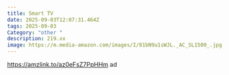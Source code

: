 ```yaml
---
title: Smart TV
date: 2025-09-03T12:07:31.464Z
tags: 2025-09-03
Category: "other "
description: 219.xx
image: https://m.media-amazon.com/images/I/81bN9u1sWJL._AC_SL1500_.jpg
---
```

https://amzlink.to/az0eFsZ7PpHHm  ad